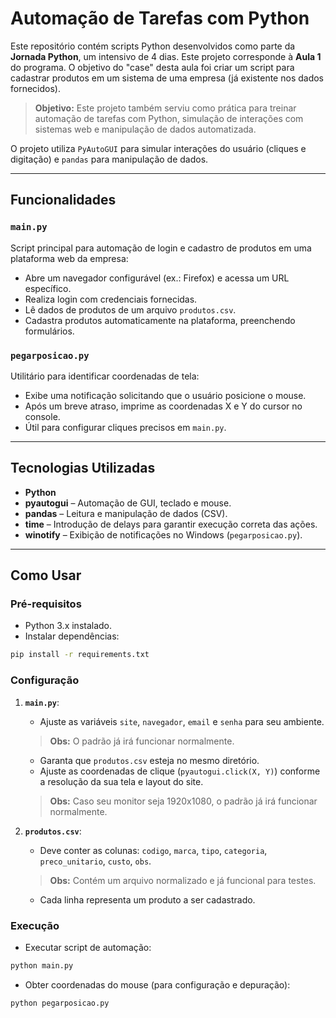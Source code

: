 # Automação de Tarefas com Python

Este repositório contém scripts Python desenvolvidos como parte da **Jornada Python**, um intensivo de 4 dias. Este projeto corresponde à **Aula 1** do programa. O objetivo do "case" desta aula foi criar um script para cadastrar produtos em um sistema de uma empresa (já existente nos dados fornecidos).

> **Objetivo:** Este projeto também serviu como prática para treinar automação de tarefas com Python, simulação de interações com sistemas web e manipulação de dados automatizada.

O projeto utiliza `PyAutoGUI` para simular interações do usuário (cliques e digitação) e `pandas` para manipulação de dados.

---

## Funcionalidades

### `main.py`

Script principal para automação de login e cadastro de produtos em uma plataforma web da empresa:

* Abre um navegador configurável (ex.: Firefox) e acessa um URL específico.
* Realiza login com credenciais fornecidas.
* Lê dados de produtos de um arquivo `produtos.csv`.
* Cadastra produtos automaticamente na plataforma, preenchendo formulários.

### `pegarposicao.py`

Utilitário para identificar coordenadas de tela:

* Exibe uma notificação solicitando que o usuário posicione o mouse.
* Após um breve atraso, imprime as coordenadas X e Y do cursor no console.
* Útil para configurar cliques precisos em `main.py`.

---

## Tecnologias Utilizadas

* **Python**
* **pyautogui** – Automação de GUI, teclado e mouse.
* **pandas** – Leitura e manipulação de dados (CSV).
* **time** – Introdução de delays para garantir execução correta das ações.
* **winotify** – Exibição de notificações no Windows (`pegarposicao.py`).

---

## Como Usar

### Pré-requisitos

* Python 3.x instalado.
* Instalar dependências:

```bash
pip install -r requirements.txt
```

### Configuração

1. **`main.py`**:

   * Ajuste as variáveis `site`, `navegador`, `email` e `senha` para seu ambiente.

   > **Obs:** O padrão já irá funcionar normalmente.

   * Garanta que `produtos.csv` esteja no mesmo diretório.
   * Ajuste as coordenadas de clique (`pyautogui.click(X, Y)`) conforme a resolução da sua tela e layout do site.

   > **Obs:** Caso seu monitor seja 1920x1080, o padrão já irá funcionar normalmente.

2. **`produtos.csv`**:

   * Deve conter as colunas: `codigo`, `marca`, `tipo`, `categoria`, `preco_unitario`, `custo`, `obs`.

   > **Obs:** Contém um arquivo normalizado e já funcional para testes.

   * Cada linha representa um produto a ser cadastrado.

### Execução

* Executar script de automação:

```bash
python main.py
```

* Obter coordenadas do mouse (para configuração e depuração):

```bash
python pegarposicao.py
```
